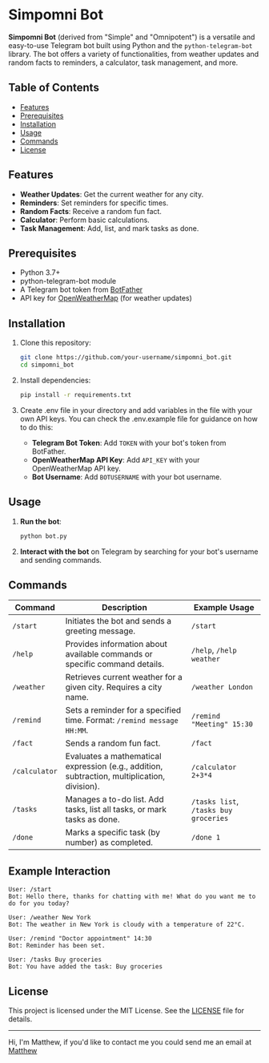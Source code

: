 # Simpomni Bot

**Simpomni Bot** (derived from "Simple" and "Omnipotent") is a versatile and easy-to-use Telegram bot built using Python and the `python-telegram-bot` library. The bot offers a variety of functionalities, from weather updates and random facts to reminders, a calculator, task management, and more.

## Table of Contents
- [Features](#features)
- [Prerequisites](#prerequisites)
- [Installation](#installation)
- [Usage](#usage)
- [Commands](#commands)
- [License](#license)

## Features

- **Weather Updates**: Get the current weather for any city.
- **Reminders**: Set reminders for specific times.
- **Random Facts**: Receive a random fun fact.
- **Calculator**: Perform basic calculations.
- **Task Management**: Add, list, and mark tasks as done.

## Prerequisites

- Python 3.7+
- python-telegram-bot module 
- A Telegram bot token from [BotFather](https://core.telegram.org/bots#botfather)
- API key for [OpenWeatherMap](https://openweathermap.org/) (for weather updates)

## Installation

1. Clone this repository:
   ```bash
   git clone https://github.com/your-username/simpomni_bot.git
   cd simpomni_bot
   ```

2. Install dependencies:
   ```bash
   pip install -r requirements.txt
   ```

3. Create .env file in your directory and add variables in the file with your own API keys.
   You can check the .env.example file for guidance on how to do this:
   - **Telegram Bot Token**: Add `TOKEN` with your bot's token from BotFather.
   - **OpenWeatherMap API Key**: Add `API_KEY` with your OpenWeatherMap API key.
   - **Bot Username**: Add `BOTUSERNAME` with your bot username. 
## Usage

1. **Run the bot**:
   ```bash
   python bot.py
   ```
2. **Interact with the bot** on Telegram by searching for your bot's username and sending commands.

## Commands

| Command       | Description                                                                                              | Example Usage              |
|---------------|----------------------------------------------------------------------------------------------------------|-----------------------------|
| `/start`      | Initiates the bot and sends a greeting message.                                                          | `/start`                    |
| `/help`       | Provides information about available commands or specific command details.                               | `/help`, `/help weather`    |
| `/weather`    | Retrieves current weather for a given city. Requires a city name.                                        | `/weather London`           |
| `/remind`     | Sets a reminder for a specified time. Format: `/remind message HH:MM`.                                   | `/remind "Meeting" 15:30`   |
| `/fact`       | Sends a random fun fact.                                                                                 | `/fact`                     |
| `/calculator` | Evaluates a mathematical expression (e.g., addition, subtraction, multiplication, division).             | `/calculator 2+3*4`         |
| `/tasks`      | Manages a to-do list. Add tasks, list all tasks, or mark tasks as done.                                  | `/tasks list`, `/tasks buy groceries` |
| `/done`       | Marks a specific task (by number) as completed.                                                          | `/done 1`                   |

## Example Interaction

```
User: /start
Bot: Hello there, thanks for chatting with me! What do you want me to do for you today?

User: /weather New York
Bot: The weather in New York is cloudy with a temperature of 22°C.

User: /remind "Doctor appointment" 14:30
Bot: Reminder has been set.

User: /tasks Buy groceries
Bot: You have added the task: Buy groceries
```

## License

This project is licensed under the MIT License. See the [LICENSE](LICENSE) file for details.

---
Hi, I'm Matthew, if you'd like to contact me you could send me an email at [Matthew](mailto:olagunjunifemi6@gmail.com)
